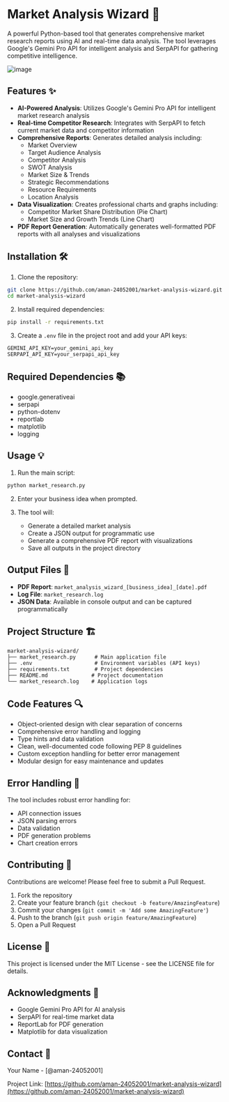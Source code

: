 # Market Analysis Wizard 🚀

A powerful Python-based tool that generates comprehensive market research reports using AI and real-time data analysis. The tool leverages Google's Gemini Pro API for intelligent analysis and SerpAPI for gathering competitive intelligence.

![image](https://github.com/user-attachments/assets/f80667c4-505f-47f4-8333-ee999e34fff5)



## Features ✨

- **AI-Powered Analysis**: Utilizes Google's Gemini Pro API for intelligent market research analysis
- **Real-time Competitor Research**: Integrates with SerpAPI to fetch current market data and competitor information
- **Comprehensive Reports**: Generates detailed analysis including:
  - Market Overview
  - Target Audience Analysis
  - Competitor Analysis
  - SWOT Analysis
  - Market Size & Trends
  - Strategic Recommendations
  - Resource Requirements
  - Location Analysis
- **Data Visualization**: Creates professional charts and graphs including:
  - Competitor Market Share Distribution (Pie Chart)
  - Market Size and Growth Trends (Line Chart)
- **PDF Report Generation**: Automatically generates well-formatted PDF reports with all analyses and visualizations

## Installation 🛠️

1. Clone the repository:
```bash
git clone https://github.com/aman-24052001/market-analysis-wizard.git
cd market-analysis-wizard
```

2. Install required dependencies:
```bash
pip install -r requirements.txt
```

3. Create a `.env` file in the project root and add your API keys:
```env
GEMINI_API_KEY=your_gemini_api_key
SERPAPI_API_KEY=your_serpapi_api_key
```

## Required Dependencies 📚

- google.generativeai
- serpapi
- python-dotenv
- reportlab
- matplotlib
- logging

## Usage 💡

1. Run the main script:
```bash
python market_research.py
```

2. Enter your business idea when prompted.

3. The tool will:
   - Generate a detailed market analysis
   - Create a JSON output for programmatic use
   - Generate a comprehensive PDF report with visualizations
   - Save all outputs in the project directory

## Output Files 📄

- **PDF Report**: `market_analysis_wizard_[business_idea]_[date].pdf`
- **Log File**: `market_research.log`
- **JSON Data**: Available in console output and can be captured programmatically

## Project Structure 🏗️

```
market-analysis-wizard/
├── market_research.py      # Main application file
├── .env                    # Environment variables (API keys)
├── requirements.txt        # Project dependencies
├── README.md              # Project documentation
└── market_research.log    # Application logs
```

## Code Features 🔍

- Object-oriented design with clear separation of concerns
- Comprehensive error handling and logging
- Type hints and data validation
- Clean, well-documented code following PEP 8 guidelines
- Custom exception handling for better error management
- Modular design for easy maintenance and updates

## Error Handling 🚨

The tool includes robust error handling for:
- API connection issues
- JSON parsing errors
- Data validation
- PDF generation problems
- Chart creation errors

## Contributing 🤝

Contributions are welcome! Please feel free to submit a Pull Request.

1. Fork the repository
2. Create your feature branch (`git checkout -b feature/AmazingFeature`)
3. Commit your changes (`git commit -m 'Add some AmazingFeature'`)
4. Push to the branch (`git push origin feature/AmazingFeature`)
5. Open a Pull Request

## License 📝

This project is licensed under the MIT License - see the LICENSE file for details.

## Acknowledgments 🙏

- Google Gemini Pro API for AI analysis
- SerpAPI for real-time market data
- ReportLab for PDF generation
- Matplotlib for data visualization

## Contact 📧

Your Name - [@aman-24052001]

Project Link: [https://github.com/aman-24052001/market-analysis-wizard](https://github.com/aman-24052001/market-analysis-wizard)
